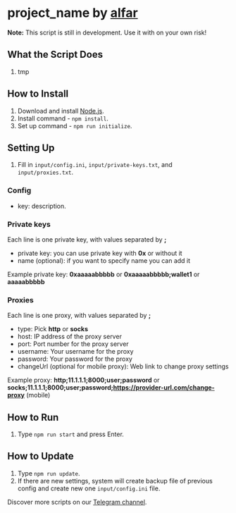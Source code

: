 # project_name by [alfar](https://t.me/+FozX3VZA0RIyNWY6)

**Note:** This script is still in development. Use it with on your own risk!

## What the Script Does
1. tmp

## How to Install
1. Download and install [Node.js](https://nodejs.org/en/download).
1. Install command - `npm install`.
1. Set up command - `npm run initialize`.

## Setting Up
1. Fill in `input/config.ini`, `input/private-keys.txt`, and `input/proxies.txt`.

### Config
- key: description.

### Private keys
Each line is one private key, with values separated by **;**
- private key: you can use private key with __0x__ or without it
- name (optional): if you want to specify name you can add it

Example private key: __0xaaaaabbbbb__ or __0xaaaaabbbbb;wallet1__ or __aaaaabbbbb__

### Proxies
Each line is one proxy, with values separated by **;**
- type: Pick __http__ or __socks__
- host: IP address of the proxy server
- port: Port number for the proxy server
- username: Your username for the proxy
- password: Your password for the proxy
- changeUrl (optional for mobile proxy): Web link to change proxy settings

Example proxy: __http;11.1.1.1;8000;user;password__ or __socks;11.1.1.1;8000;user;password;https://provider-url.com/change-proxy__ (mobile)

## How to Run
1. Type `npm run start` and press Enter.

## How to Update
1. Type `npm run update`.
1. If there are new settings, system will create backup file of previous config and create new one `input/config.ini` file.

Discover more scripts on our [Telegram channel](https://t.me/+FozX3VZA0RIyNWY6).
